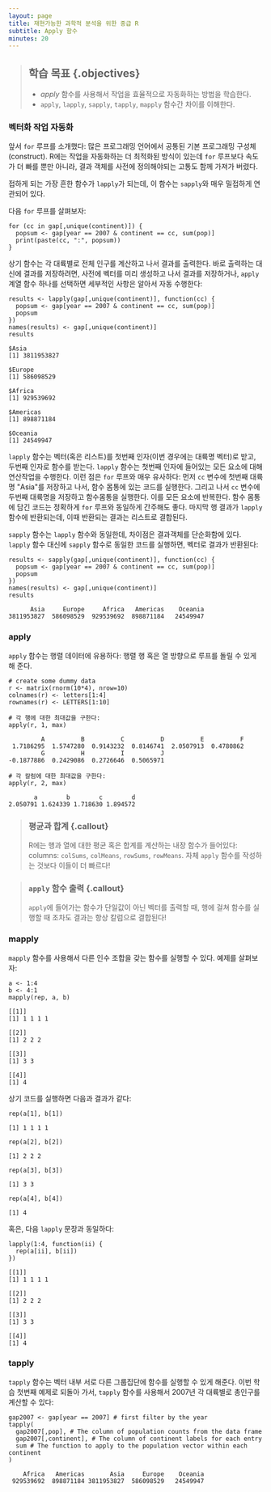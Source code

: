```yaml
---
layout: page
title: 재현가능한 과학적 분석을 위한 중급 R 
subtitle: Apply 함수
minutes: 20
---
```



> ## 학습 목표 {.objectives}
>
> * *apply* 함수를 사용해서 작업을 효율적으로 자동화하는 방법을 학습한다.
> * `apply`, `lapply`, `sapply`, `tapply`, 
>   `mapply` 함수간 차이를 이해한다.
>

### 벡터화 작업 자동화

앞서 `for` 루프를 소개했다: 많은 프로그래밍 언어에서 공통된 기본 프로그래밍 구성체(construct).
R에는 작업을 자동화하는 더 최적화된 방식이 있는데 `for` 루프보다 속도가 더 빠를 뿐만 아니라, 결과 객체를 사전에 정의해야되는 고통도 함께 가져가 버렸다.

접하게 되는 가장 흔한 함수가 `lapply`가 되는데, 이 함수는 `sapply`와 매우 밀접하게 연관되어 있다.

다음 `for` 루프를 살펴보자:


~~~{.r}
for (cc in gap[,unique(continent)]) {
  popsum <- gap[year == 2007 & continent == cc, sum(pop)]
  print(paste(cc, ":", popsum))
}
~~~

상기 함수는 각 대륙별로 전체 인구를 계산하고 나서 결과를 출력한다. 바로 출력하는 대신에 결과를 저장하려면, 사전에 벡터를 미리 생성하고 나서 결과를 저장하거나, `apply` 계열 함수 하나를 선택하면 세부적인 사항은 알아서 자동 수행한다:


~~~{.r}
results <- lapply(gap[,unique(continent)], function(cc) {
  popsum <- gap[year == 2007 & continent == cc, sum(pop)]
  popsum
})
names(results) <- gap[,unique(continent)]
results
~~~



~~~{.output}
$Asia
[1] 3811953827

$Europe
[1] 586098529

$Africa
[1] 929539692

$Americas
[1] 898871184

$Oceania
[1] 24549947

~~~

`lapply` 함수는 벡터(혹은 리스트)를 첫번째 인자(이번 경우에는 대륙명 벡터)로 받고, 두번째 인자로 함수를 받는다.
`lapply` 함수는 첫번째 인자에 들어있는 모든 요소에 대해 연산작업을 수행한다. 이런 점은 `for` 루프와 매우 유사하다: 먼저 `cc` 변수에 첫번째 대륙명 "Asia"를 저장하고 나서, 함수 몸통에 있는 코드를 실행한다. 그리고 나서 `cc` 변수에 두번째 대륙명을 저장하고 함수몸통을 실행한다. 이를 모든 요소에 반복한다. 함수 몸통에 담긴 코드는 정확하게 `for` 루프와 동일하게 간주해도 좋다. 마지막 행 결과가 `lapply` 함수에 반환되는데, 이때 반환되는 결과는 리스트로 결합된다.

`sapply` 함수는 `lapply` 함수와 동일한데, 차이점은 결과객체를 단순화함에 있다. `lapply` 함수 대신에 `sapply` 함수로 동일한 코드를 실행하면, 벡터로 결과가 반환된다:


~~~{.r}
results <- sapply(gap[,unique(continent)], function(cc) {
  popsum <- gap[year == 2007 & continent == cc, sum(pop)]
  popsum
})
names(results) <- gap[,unique(continent)]
results
~~~



~~~{.output}
      Asia     Europe     Africa   Americas    Oceania 
3811953827  586098529  929539692  898871184   24549947 

~~~

### apply

`apply` 함수는 행렬 데이터에 유용하다:
행렬 행 혹은 열 방향으로 루프를 돌릴 수 있게 해 준다.



~~~{.r}
# create some dummy data
r <- matrix(rnorm(10*4), nrow=10)
colnames(r) <- letters[1:4]
rownames(r) <- LETTERS[1:10]
~~~


~~~{.r}
# 각 행에 대한 최대값을 구한다:
apply(r, 1, max)
~~~



~~~{.output}
         A          B          C          D          E          F 
 1.7186295  1.5747280  0.9143232  0.8146741  2.0507913  0.4780862 
         G          H          I          J 
-0.1877886  0.2429086  0.2726646  0.5065971 

~~~



~~~{.r}
# 각 칼럼에 대한 최대값을 구한다:
apply(r, 2, max)
~~~



~~~{.output}
       a        b        c        d 
2.050791 1.624339 1.718630 1.894572 

~~~

> ### 평균과 합계 {.callout}
>
> R에는 행과 열에 대한 평균 혹은 합계를 계산하는 내장 함수가 들어있다: 
> columns: `colSums`, `colMeans`, `rowSums`, `rowMeans`. 
> 자체 `apply` 함수를 작성하는 것보다 이들이 더 빠르다!
>

> ### `apply` 함수 출력 {.callout}
>
>  `apply`에 들어가는 함수가 단일값이 아닌 벡터를 출력할 때,
> 행에 걸쳐 함수를 실행할 때 조차도 결과는 항상 칼럼으로 결합된다!
>

### mapply

`mapply` 함수를 사용해서 다른 인수 조합을 갖는 함수를 실행할 수 있다. 예제를 살펴보자:


~~~{.r}
a <- 1:4
b <- 4:1
mapply(rep, a, b)
~~~



~~~{.output}
[[1]]
[1] 1 1 1 1

[[2]]
[1] 2 2 2

[[3]]
[1] 3 3

[[4]]
[1] 4

~~~

상기 코드를 실행하면 다음과 결과가 같다:


~~~{.r}
rep(a[1], b[1])
~~~



~~~{.output}
[1] 1 1 1 1

~~~



~~~{.r}
rep(a[2], b[2])
~~~



~~~{.output}
[1] 2 2 2

~~~



~~~{.r}
rep(a[3], b[3])
~~~



~~~{.output}
[1] 3 3

~~~



~~~{.r}
rep(a[4], b[4])
~~~



~~~{.output}
[1] 4

~~~

혹은,  다음 `lapply` 문장과 동일하다:


~~~{.r}
lapply(1:4, function(ii) {
  rep(a[ii], b[ii])
})
~~~



~~~{.output}
[[1]]
[1] 1 1 1 1

[[2]]
[1] 2 2 2

[[3]]
[1] 3 3

[[4]]
[1] 4

~~~

### tapply

`tapply` 함수는 벡터 내부 서로 다른 그룹집단에 함수를 실행할 수 있게 해준다. 이번 학습 첫번째 예제로 되돌아 가서, `tapply` 함수를 사용해서 2007년 각 대륙별로 총인구를 계산할 수 있다:



~~~{.r}
gap2007 <- gap[year == 2007] # first filter by the year
tapply(
  gap2007[,pop], # The column of population counts from the data frame
  gap2007[,continent], # The column of continent labels for each entry
  sum # The function to apply to the population vector within each continent
)
~~~



~~~{.output}
    Africa   Americas       Asia     Europe    Oceania 
 929539692  898871184 3811953827  586098529   24549947 

~~~






